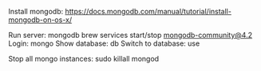 Install mongodb: https://docs.mongodb.com/manual/tutorial/install-mongodb-on-os-x/

Run server: mongodb
brew services start/stop mongodb-community@4.2
Login: mongo
Show database: db
Switch to database: use <test>


Stop all mongo instances: sudo killall mongod
